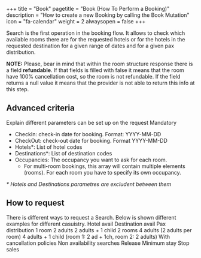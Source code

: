 +++
title = "Book"
pagetitle = "Book (How To Perform a Booking)"
description = "How to create a new Booking by calling the Book Mutation"
icon = "fa-calendar"
weight = 2
alwaysopen = false
+++

Search is the first operation in the booking flow. It allows to check which available rooms there are for the requested hotels or for the hotels in the requested destination for a given range of dates and for a given pax distribution.

**NOTE:** Please, bear in mind that within the room structure response there is a field **refundable**. If that fields is filled with false it means that the room have 100% cancellation cost, so the room is not refundable.
If the field returns a null value it means that the provider is not able to return this info at this step.

## Advanced criteria
Explain different parameters can be set up on the request 
Mandatory
- CheckIn: check-in date for booking. Format: YYYY-MM-DD
- CheckOut: check-out date for booking. Format YYYY-MM-DD
- Hotels*: List of hotel codes 
- Destinations*: List of destination codes
- Occupancies: The occupancy you want to ask for each room.
  - For multi-room bookings, this array will contain multiple elements (rooms). For each room you have to specify its own occupancy.

_* Hotels and Destinations parametres are excludent between them_

## How to request
There is different ways to request a Search. Below is shown different examples for different casuistry.
Hotel avail
Destination avail
Pax distribution
1 room
2 adults
2 adults + 1 child
2 rooms
4 adults (2 adults per room)
4 adults + 1 child (room 1: 2 ad + 1ch, room 2: 2 adults)
With cancellation policies
Non availability searches
Release
Minimum stay
Stop sales
